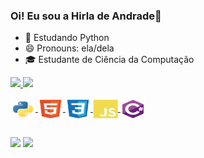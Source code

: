 ### Oi! Eu sou a Hirla de Andrade👋
- 🌱 Estudando Python
- 😄 Pronouns: ela/dela
- 🎓 Estudante de Ciência da Computação

<div>
  <a href="https://github.com/hirla-andrade">
  <img height="180em" src="https://github-readme-stats.vercel.app/api?username=hirla-andrade&show_icons=true&theme=panda&include_all_commits=true&count_private-true"/>
  <img height="180em" src="https://github-readme-stats.vercel.app/api/top-langs/?username=hirla-andrade&layout=compact&langs_count=16&theme=panda"/>
</div>

<div style="display: inline_block"><br>
  <img align="center" alt="Hirla-Python" height="30" width="40" src="https://raw.githubusercontent.com/devicons/devicon/master/icons/python/python-original.svg">
  <img align="center" alt="Hirla-HTML" height="30" width="40" src="https://raw.githubusercontent.com/devicons/devicon/master/icons/html5/html5-original.svg">
  <img align="center" alt="Hirla-CSS" height="30" width="40" src="https://raw.githubusercontent.com/devicons/devicon/master/icons/css3/css3-original.svg">
  <img align="center" alt="Hirla-Js" height="30" width="40" src="https://raw.githubusercontent.com/devicons/devicon/master/icons/javascript/javascript-plain.svg">
  <img align="center" alt="Hirla-Csharp" height="30" width="40" src="https://raw.githubusercontent.com/devicons/devicon/master/icons/csharp/csharp-original.svg">
</div>

##
<div>
  <a href = "mailto:contatorafaballerini@gmail.com"><img src="https://img.shields.io/badge/-Gmail-%23333?style=for-the-badge&logo=gmail&logoColor=white" target="_blank"></a>
  <a href="www.linkedin.com/in/hirla-de-andrade" target="_blank"><img src="https://img.shields.io/badge/-LinkedIn-%230077B5?style=for-the-badge&logo=linkedin&logoColor=white" target="_blank"></a> 
</div>
